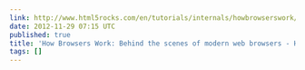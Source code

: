 ```yaml
---
link: http://www.html5rocks.com/en/tutorials/internals/howbrowserswork/
date: 2012-11-29 07:15 UTC
published: true
title: 'How Browsers Work: Behind the scenes of modern web browsers - HTML5 Rocks'
tags: []
---
```



